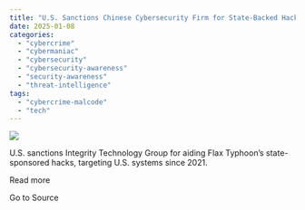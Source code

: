 ```yaml
---
title: "U.S. Sanctions Chinese Cybersecurity Firm for State-Backed Hacking Campaigns"
date: 2025-01-08
categories: 
  - "cybercrime"
  - "cybermaniac"
  - "cybersecurity"
  - "cybersecurity-awareness"
  - "security-awareness"
  - "threat-intelligence"
tags: 
  - "cybercrime-malcode"
  - "tech"
---
```


![](https://lifeboat.com/blog.images/u-s-sanctions-chinese-cybersecurity-firm-for-state-backed-hacking-campaigns.jpg)

U.S. sanctions Integrity Technology Group for aiding Flax Typhoon’s state-sponsored hacks, targeting U.S. systems since 2021.

Read more

Go to Source
